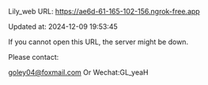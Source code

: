 Lily_web URL: https://ae6d-61-165-102-156.ngrok-free.app

Updated at: 2024-12-09 19:53:45

If you cannot open this URL, the server might be down.

Please contact: 

goley04@foxmail.com Or Wechat:GL_yeaH